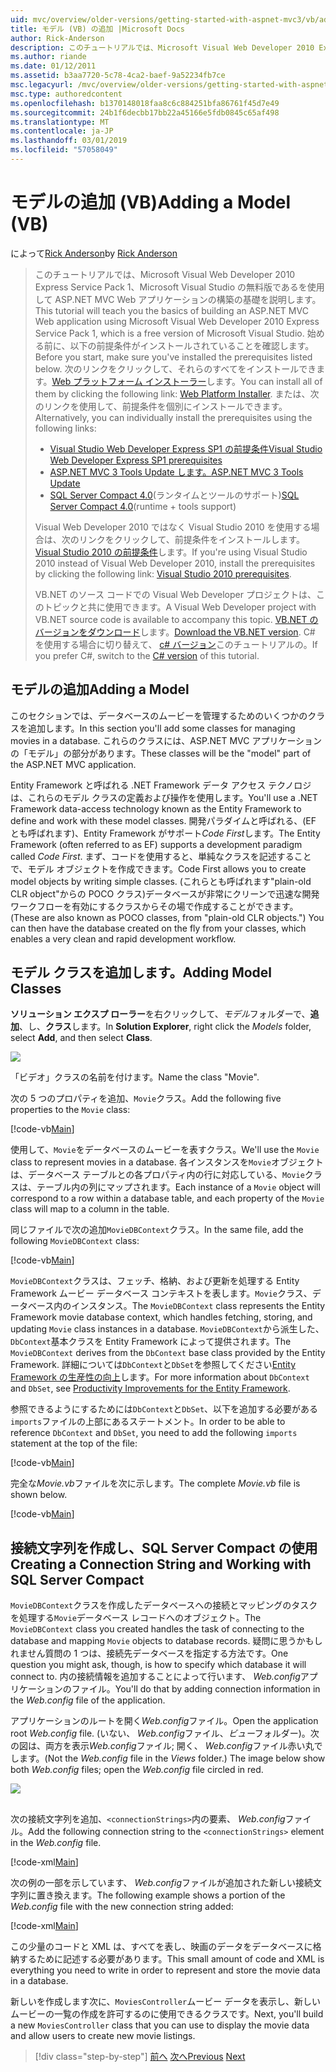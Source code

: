```yaml
---
uid: mvc/overview/older-versions/getting-started-with-aspnet-mvc3/vb/adding-a-model
title: モデル (VB) の追加 |Microsoft Docs
author: Rick-Anderson
description: このチュートリアルでは、Microsoft Visual Web Developer 2010 Express Service Pack 1、これを使用して ASP.NET MVC Web アプリケーションの構築の基礎を説明しています.
ms.author: riande
ms.date: 01/12/2011
ms.assetid: b3aa7720-5c78-4ca2-baef-9a52234fb7ce
msc.legacyurl: /mvc/overview/older-versions/getting-started-with-aspnet-mvc3/vb/adding-a-model
msc.type: authoredcontent
ms.openlocfilehash: b1370148018faa8c6c884251bfa86761f45d7e49
ms.sourcegitcommit: 24b1f6decbb17bb22a45166e5fdb0845c65af498
ms.translationtype: MT
ms.contentlocale: ja-JP
ms.lasthandoff: 03/01/2019
ms.locfileid: "57058049"
---
```

<a name="adding-a-model-vb"></a><span data-ttu-id="05f3b-103">モデルの追加 (VB)</span><span class="sxs-lookup"><span data-stu-id="05f3b-103">Adding a Model (VB)</span></span>
====================
<span data-ttu-id="05f3b-104">によって[Rick Anderson]((https://twitter.com/RickAndMSFT))</span><span class="sxs-lookup"><span data-stu-id="05f3b-104">by [Rick Anderson]((https://twitter.com/RickAndMSFT))</span></span>

> <span data-ttu-id="05f3b-105">このチュートリアルでは、Microsoft Visual Web Developer 2010 Express Service Pack 1、Microsoft Visual Studio の無料版であるを使用して ASP.NET MVC Web アプリケーションの構築の基礎を説明します。</span><span class="sxs-lookup"><span data-stu-id="05f3b-105">This tutorial will teach you the basics of building an ASP.NET MVC Web application using Microsoft Visual Web Developer 2010 Express Service Pack 1, which is a free version of Microsoft Visual Studio.</span></span> <span data-ttu-id="05f3b-106">始める前に、以下の前提条件がインストールされていることを確認します。</span><span class="sxs-lookup"><span data-stu-id="05f3b-106">Before you start, make sure you've installed the prerequisites listed below.</span></span> <span data-ttu-id="05f3b-107">次のリンクをクリックして、それらのすべてをインストールできます。[Web プラットフォーム インストーラー](https://www.microsoft.com/web/gallery/install.aspx?appid=VWD2010SP1Pack)します。</span><span class="sxs-lookup"><span data-stu-id="05f3b-107">You can install all of them by clicking the following link: [Web Platform Installer](https://www.microsoft.com/web/gallery/install.aspx?appid=VWD2010SP1Pack).</span></span> <span data-ttu-id="05f3b-108">または、次のリンクを使用して、前提条件を個別にインストールできます。</span><span class="sxs-lookup"><span data-stu-id="05f3b-108">Alternatively, you can individually install the prerequisites using the following links:</span></span>
> 
> - [<span data-ttu-id="05f3b-109">Visual Studio Web Developer Express SP1 の前提条件</span><span class="sxs-lookup"><span data-stu-id="05f3b-109">Visual Studio Web Developer Express SP1 prerequisites</span></span>](https://www.microsoft.com/web/gallery/install.aspx?appid=VWD2010SP1Pack)
> - [<span data-ttu-id="05f3b-110">ASP.NET MVC 3 Tools Update します。</span><span class="sxs-lookup"><span data-stu-id="05f3b-110">ASP.NET MVC 3 Tools Update</span></span>](https://www.microsoft.com/web/gallery/install.aspx?appsxml=&amp;appid=MVC3)
> - <span data-ttu-id="05f3b-111">[SQL Server Compact 4.0](https://www.microsoft.com/web/gallery/install.aspx?appid=SQLCE;SQLCEVSTools_4_0)(ランタイムとツールのサポート)</span><span class="sxs-lookup"><span data-stu-id="05f3b-111">[SQL Server Compact 4.0](https://www.microsoft.com/web/gallery/install.aspx?appid=SQLCE;SQLCEVSTools_4_0)(runtime + tools support)</span></span>
> 
> <span data-ttu-id="05f3b-112">Visual Web Developer 2010 ではなく Visual Studio 2010 を使用する場合は、次のリンクをクリックして、前提条件をインストールします。[Visual Studio 2010 の前提条件](https://www.microsoft.com/web/gallery/install.aspx?appsxml=&amp;appid=VS2010SP1Pack)します。</span><span class="sxs-lookup"><span data-stu-id="05f3b-112">If you're using Visual Studio 2010 instead of Visual Web Developer 2010, install the prerequisites by clicking the following link: [Visual Studio 2010 prerequisites](https://www.microsoft.com/web/gallery/install.aspx?appsxml=&amp;appid=VS2010SP1Pack).</span></span>
> 
> <span data-ttu-id="05f3b-113">VB.NET のソース コードでの Visual Web Developer プロジェクトは、このトピックと共に使用できます。</span><span class="sxs-lookup"><span data-stu-id="05f3b-113">A Visual Web Developer project with VB.NET source code is available to accompany this topic.</span></span> <span data-ttu-id="05f3b-114">[VB.NET のバージョンをダウンロード](https://code.msdn.microsoft.com/Introduction-to-MVC-3-10d1b098)します。</span><span class="sxs-lookup"><span data-stu-id="05f3b-114">[Download the VB.NET version](https://code.msdn.microsoft.com/Introduction-to-MVC-3-10d1b098).</span></span> <span data-ttu-id="05f3b-115">C# を使用する場合に切り替えて、 [c# バージョン](../cs/adding-a-model.md)このチュートリアルの。</span><span class="sxs-lookup"><span data-stu-id="05f3b-115">If you prefer C#, switch to the [C# version](../cs/adding-a-model.md) of this tutorial.</span></span>


## <a name="adding-a-model"></a><span data-ttu-id="05f3b-116">モデルの追加</span><span class="sxs-lookup"><span data-stu-id="05f3b-116">Adding a Model</span></span>

<span data-ttu-id="05f3b-117">このセクションでは、データベースのムービーを管理するためのいくつかのクラスを追加します。</span><span class="sxs-lookup"><span data-stu-id="05f3b-117">In this section you'll add some classes for managing movies in a database.</span></span> <span data-ttu-id="05f3b-118">これらのクラスには、ASP.NET MVC アプリケーションの「モデル」の部分があります。</span><span class="sxs-lookup"><span data-stu-id="05f3b-118">These classes will be the "model" part of the ASP.NET MVC application.</span></span>

<span data-ttu-id="05f3b-119">Entity Framework と呼ばれる .NET Framework データ アクセス テクノロジは、これらのモデル クラスの定義および操作を使用します。</span><span class="sxs-lookup"><span data-stu-id="05f3b-119">You'll use a .NET Framework data-access technology known as the Entity Framework to define and work with these model classes.</span></span> <span data-ttu-id="05f3b-120">開発パラダイムと呼ばれる、(EF とも呼ばれます)、Entity Framework がサポート*Code First*します。</span><span class="sxs-lookup"><span data-stu-id="05f3b-120">The Entity Framework (often referred to as EF) supports a development paradigm called *Code First*.</span></span> <span data-ttu-id="05f3b-121">まず、コードを使用すると、単純なクラスを記述することで、モデル オブジェクトを作成できます。</span><span class="sxs-lookup"><span data-stu-id="05f3b-121">Code First allows you to create model objects by writing simple classes.</span></span> <span data-ttu-id="05f3b-122">(これらとも呼ばれます"plain-old CLR object"からの POCO クラス)データベースが非常にクリーンで迅速な開発ワークフローを有効にするクラスからその場で作成することができます。</span><span class="sxs-lookup"><span data-stu-id="05f3b-122">(These are also known as POCO classes, from "plain-old CLR objects.") You can then have the database created on the fly from your classes, which enables a very clean and rapid development workflow.</span></span>

## <a name="adding-model-classes"></a><span data-ttu-id="05f3b-123">モデル クラスを追加します。</span><span class="sxs-lookup"><span data-stu-id="05f3b-123">Adding Model Classes</span></span>

<span data-ttu-id="05f3b-124">**ソリューション エクスプ ローラー**を右クリックして、*モデル*フォルダーで、**追加**、し、**クラス**します。</span><span class="sxs-lookup"><span data-stu-id="05f3b-124">In **Solution Explorer**, right click the *Models* folder, select **Add**, and then select **Class**.</span></span>

![](adding-a-model/_static/image1.png)

<span data-ttu-id="05f3b-125">「ビデオ」クラスの名前を付けます。</span><span class="sxs-lookup"><span data-stu-id="05f3b-125">Name the class "Movie".</span></span>

<span data-ttu-id="05f3b-126">次の 5 つのプロパティを追加、`Movie`クラス。</span><span class="sxs-lookup"><span data-stu-id="05f3b-126">Add the following five properties to the `Movie` class:</span></span>

[!code-vb[Main](adding-a-model/samples/sample1.vb)]

<span data-ttu-id="05f3b-127">使用して、`Movie`をデータベースのムービーを表すクラス。</span><span class="sxs-lookup"><span data-stu-id="05f3b-127">We'll use the `Movie` class to represent movies in a database.</span></span> <span data-ttu-id="05f3b-128">各インスタンスを`Movie`オブジェクトは、データベース テーブルとの各プロパティ内の行に対応している、`Movie`クラスは、テーブル内の列にマップされます。</span><span class="sxs-lookup"><span data-stu-id="05f3b-128">Each instance of a `Movie` object will correspond to a row within a database table, and each property of the `Movie` class will map to a column in the table.</span></span>

<span data-ttu-id="05f3b-129">同じファイルで次の追加`MovieDBContext`クラス。</span><span class="sxs-lookup"><span data-stu-id="05f3b-129">In the same file, add the following `MovieDBContext` class:</span></span>

[!code-vb[Main](adding-a-model/samples/sample2.vb)]

<span data-ttu-id="05f3b-130">`MovieDBContext`クラスは、フェッチ、格納、および更新を処理する Entity Framework ムービー データベース コンテキストを表します。`Movie`クラス、データベース内のインスタンス。</span><span class="sxs-lookup"><span data-stu-id="05f3b-130">The `MovieDBContext` class represents the Entity Framework movie database context, which handles fetching, storing, and updating `Movie` class instances in a database.</span></span> <span data-ttu-id="05f3b-131">`MovieDBContext`から派生した、`DbContext`基本クラスを Entity Framework によって提供されます。</span><span class="sxs-lookup"><span data-stu-id="05f3b-131">The `MovieDBContext` derives from the `DbContext` base class provided by the Entity Framework.</span></span> <span data-ttu-id="05f3b-132">詳細については`DbContext`と`DbSet`を参照してください[Entity Framework の生産性の向上](https://blogs.msdn.com/b/efdesign/archive/2010/06/21/productivity-improvements-for-the-entity-framework.aspx?wa=wsignin1.0)します。</span><span class="sxs-lookup"><span data-stu-id="05f3b-132">For more information about `DbContext` and `DbSet`, see [Productivity Improvements for the Entity Framework](https://blogs.msdn.com/b/efdesign/archive/2010/06/21/productivity-improvements-for-the-entity-framework.aspx?wa=wsignin1.0).</span></span>

<span data-ttu-id="05f3b-133">参照できるようにするためには`DbContext`と`DbSet`、以下を追加する必要がある`imports`ファイルの上部にあるステートメント。</span><span class="sxs-lookup"><span data-stu-id="05f3b-133">In order to be able to reference `DbContext` and `DbSet`, you need to add the following `imports` statement at the top of the file:</span></span>

[!code-vb[Main](adding-a-model/samples/sample3.vb)]

<span data-ttu-id="05f3b-134">完全な*Movie.vb*ファイルを次に示します。</span><span class="sxs-lookup"><span data-stu-id="05f3b-134">The complete *Movie.vb* file is shown below.</span></span>

[!code-vb[Main](adding-a-model/samples/sample4.vb)]

## <a name="creating-a-connection-string-and-working-with-sql-server-compact"></a><span data-ttu-id="05f3b-135">接続文字列を作成し、SQL Server Compact の使用</span><span class="sxs-lookup"><span data-stu-id="05f3b-135">Creating a Connection String and Working with SQL Server Compact</span></span>

<span data-ttu-id="05f3b-136">`MovieDBContext`クラスを作成したデータベースへの接続とマッピングのタスクを処理する`Movie`データベース レコードへのオブジェクト。</span><span class="sxs-lookup"><span data-stu-id="05f3b-136">The `MovieDBContext` class you created handles the task of connecting to the database and mapping `Movie` objects to database records.</span></span> <span data-ttu-id="05f3b-137">疑問に思うかもしれません質問の 1 つは、接続先データベースを指定する方法です。</span><span class="sxs-lookup"><span data-stu-id="05f3b-137">One question you might ask, though, is how to specify which database it will connect to.</span></span> <span data-ttu-id="05f3b-138">内の接続情報を追加することによって行います、 *Web.config*アプリケーションのファイル。</span><span class="sxs-lookup"><span data-stu-id="05f3b-138">You'll do that by adding connection information in the *Web.config* file of the application.</span></span>

<span data-ttu-id="05f3b-139">アプリケーションのルートを開く*Web.config*ファイル。</span><span class="sxs-lookup"><span data-stu-id="05f3b-139">Open the application root *Web.config* file.</span></span> <span data-ttu-id="05f3b-140">(いない、 *Web.config*ファイル、*ビュー*フォルダー)。次の図は、両方を表示*Web.config*ファイル; 開く、 *Web.config*ファイル赤い丸でします。</span><span class="sxs-lookup"><span data-stu-id="05f3b-140">(Not the *Web.config* file in the *Views* folder.) The image below show both *Web.config* files; open the *Web.config* file circled in red.</span></span>

![](adding-a-model/_static/image2.png)

## 

<span data-ttu-id="05f3b-141">次の接続文字列を追加、`<connectionStrings>`内の要素、 *Web.config*ファイル。</span><span class="sxs-lookup"><span data-stu-id="05f3b-141">Add the following connection string to the `<connectionStrings>` element in the *Web.config* file.</span></span>

[!code-xml[Main](adding-a-model/samples/sample5.xml)]

<span data-ttu-id="05f3b-142">次の例の一部を示しています、 *Web.config*ファイルが追加された新しい接続文字列に置き換えます。</span><span class="sxs-lookup"><span data-stu-id="05f3b-142">The following example shows a portion of the *Web.config* file with the new connection string added:</span></span>

[!code-xml[Main](adding-a-model/samples/sample6.xml)]

<span data-ttu-id="05f3b-143">この少量のコードと XML は、すべてを表し、映画のデータをデータベースに格納するために記述する必要があります。</span><span class="sxs-lookup"><span data-stu-id="05f3b-143">This small amount of code and XML is everything you need to write in order to represent and store the movie data in a database.</span></span>

<span data-ttu-id="05f3b-144">新しいを作成します次に、`MoviesController`ムービー データを表示し、新しいムービーの一覧の作成を許可するのに使用できるクラスです。</span><span class="sxs-lookup"><span data-stu-id="05f3b-144">Next, you'll build a new `MoviesController` class that you can use to display the movie data and allow users to create new movie listings.</span></span>

> [!div class="step-by-step"]
> <span data-ttu-id="05f3b-145">[前へ](adding-a-view.md)
> [次へ](accessing-your-models-data-from-a-controller.md)</span><span class="sxs-lookup"><span data-stu-id="05f3b-145">[Previous](adding-a-view.md)
[Next](accessing-your-models-data-from-a-controller.md)</span></span>
